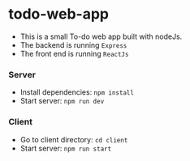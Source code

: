 # todo-web-app

- This is a small To-do web app built with nodeJs.
- The backend is running ```Express```
- The front end is running ```ReactJs```

### Server
- Install dependencies: ```npm install```
- Start server: ```npm run dev```


### Client

- Go to client directory: ```cd client```
- Start server: ```npm run start```

